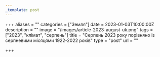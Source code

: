 ```yaml
---
_template: post
---
```


+++
aliases = ""
categories = ["Земля"]
date = 2023-01-03T10:00:00Z
description = ""
image = "/images/article-2023-august-uk.png"
tags = ["2023", "клiмат", "серпень"]
title = "Серпень 2023 року порівняно із серпневими місяцями 1922-2022 років"
type = "post"
url = ""

+++
